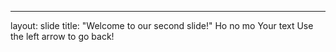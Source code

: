 
---
layout: slide
title: "Welcome to our second slide!"
Ho no mo
Your text
Use the left arrow to go back!

